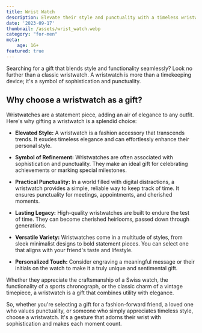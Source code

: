 ```yaml
---
title: Wrist Watch
description: Elevate their style and punctuality with a timeless wristwatch.
date: '2023-09-17'
thumbnail: /assets/wrist_watch.webp
category: "for-men"
meta:
    age: 16+
featured: true
---
```

Searching for a gift that blends style and functionality seamlessly? Look no further than a classic wristwatch. A wristwatch is more than a timekeeping device; it's a symbol of sophistication and punctuality.

## Why choose a wristwatch as a gift?

Wristwatches are a statement piece, adding an air of elegance to any outfit. Here's why gifting a wristwatch is a splendid choice:

- **Elevated Style:** A wristwatch is a fashion accessory that transcends trends. It exudes timeless elegance and can effortlessly enhance their personal style.

- **Symbol of Refinement:** Wristwatches are often associated with sophistication and punctuality. They make an ideal gift for celebrating achievements or marking special milestones.

- **Practical Punctuality:** In a world filled with digital distractions, a wristwatch provides a simple, reliable way to keep track of time. It ensures punctuality for meetings, appointments, and cherished moments.

- **Lasting Legacy:** High-quality wristwatches are built to endure the test of time. They can become cherished heirlooms, passed down through generations.

- **Versatile Variety:** Wristwatches come in a multitude of styles, from sleek minimalist designs to bold statement pieces. You can select one that aligns with your friend's taste and lifestyle.

- **Personalized Touch:** Consider engraving a meaningful message or their initials on the watch to make it a truly unique and sentimental gift.

Whether they appreciate the craftsmanship of a Swiss watch, the functionality of a sports chronograph, or the classic charm of a vintage timepiece, a wristwatch is a gift that combines utility with elegance.

So, whether you're selecting a gift for a fashion-forward friend, a loved one who values punctuality, or someone who simply appreciates timeless style, choose a wristwatch. It's a gesture that adorns their wrist with sophistication and makes each moment count.
